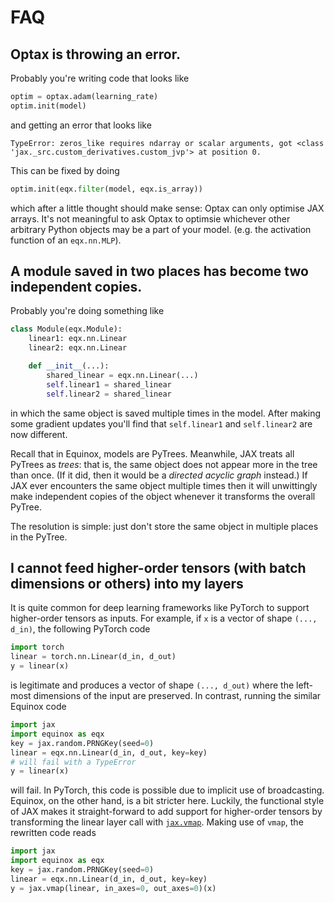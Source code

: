 # FAQ

## Optax is throwing an error.

Probably you're writing code that looks like
```python
optim = optax.adam(learning_rate)
optim.init(model)
```
and getting an error that looks like
```
TypeError: zeros_like requires ndarray or scalar arguments, got <class 'jax._src.custom_derivatives.custom_jvp'> at position 0.
```

This can be fixed by doing
```python
optim.init(eqx.filter(model, eqx.is_array))
```
which after a little thought should make sense: Optax can only optimise JAX arrays. It's not meaningful to ask Optax to optimsie whichever other arbitrary Python objects may be a part of your model. (e.g. the activation function of an `eqx.nn.MLP`).

## A module saved in two places has become two independent copies.

Probably you're doing something like
```python
class Module(eqx.Module):
    linear1: eqx.nn.Linear
    linear2: eqx.nn.Linear

    def __init__(...):
        shared_linear = eqx.nn.Linear(...)
        self.linear1 = shared_linear
        self.linear2 = shared_linear
```
in which the same object is saved multiple times in the model. After making some gradient updates you'll find that `self.linear1` and `self.linear2` are now different.

Recall that in Equinox, models are PyTrees. Meanwhile, JAX treats all PyTrees as *trees*: that is, the same object does not appear more in the tree than once. (If it did, then it would be a *directed acyclic graph* instead.) If JAX ever encounters the same object multiple times then it will unwittingly make independent copies of the object whenever it transforms the overall PyTree.

The resolution is simple: just don't store the same object in multiple places in the PyTree.

## I cannot feed higher-order tensors (with batch dimensions or others) into my layers 

It is quite common for deep learning frameworks like PyTorch to support higher-order tensors as inputs.
For example, if `x` is a vector of shape `(..., d_in)`, the following PyTorch code

```python
import torch
linear = torch.nn.Linear(d_in, d_out)
y = linear(x)
```

is legitimate and produces a vector of shape `(..., d_out)` where the left-most dimensions of the input are preserved.
In contrast, running the similar Equinox code

```python
import jax
import equinox as eqx
key = jax.random.PRNGKey(seed=0)
linear = eqx.nn.Linear(d_in, d_out, key=key)
# will fail with a TypeError
y = linear(x)
```

will fail. 
In PyTorch, this code is possible due to implicit use of broadcasting. 
Equinox, on the other hand, is a bit stricter here.
Luckily, the functional style of JAX makes it straight-forward to add support for higher-order tensors
by transforming the linear layer call with [`jax.vmap`](https://jax.readthedocs.io/en/latest/_autosummary/jax.vmap.html#jax.vmap).
Making use of `vmap`, the rewritten code reads

```python
import jax
import equinox as eqx
key = jax.random.PRNGKey(seed=0)
linear = eqx.nn.Linear(d_in, d_out, key=key)
y = jax.vmap(linear, in_axes=0, out_axes=0)(x)
```

